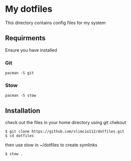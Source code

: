 # My dotfiles

This directory contains config files for my system

## Requirments

Ensure you have installed

### Git

```
pacman -S git
```

### Stow

```
pacman -S stow
```

## Installation

check out the files in your home directory using git chekout

```
$ git clone https://github.com/slimcio112/dotfiles.git
$ cd dotfiles
```

then use stow in ~/dotfiles to create symlinks

```
$ stow .
```
